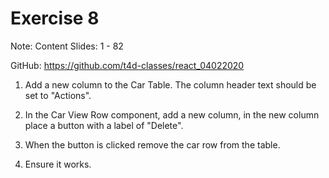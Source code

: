 # Exercise 8

Note: Content Slides: 1 - 82

GitHub: https://github.com/t4d-classes/react_04022020

1. Add a new column to the Car Table. The column header text should be set to "Actions".

2. In the Car View Row component, add a new column, in the new column place a button with a label of "Delete".

3. When the button is clicked remove the car row from the table.

4. Ensure it works.

